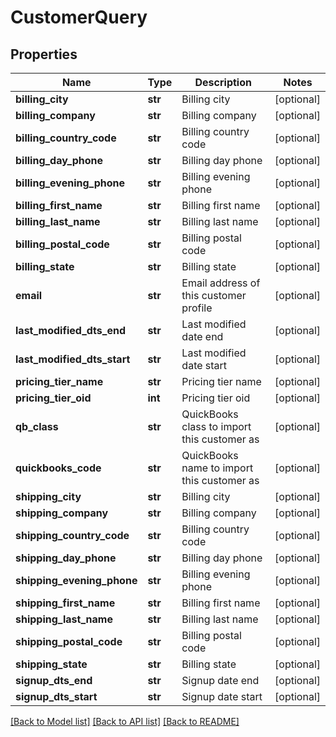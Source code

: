 # CustomerQuery

## Properties
Name | Type | Description | Notes
------------ | ------------- | ------------- | -------------
**billing_city** | **str** | Billing city | [optional] 
**billing_company** | **str** | Billing company | [optional] 
**billing_country_code** | **str** | Billing country code | [optional] 
**billing_day_phone** | **str** | Billing day phone | [optional] 
**billing_evening_phone** | **str** | Billing evening phone | [optional] 
**billing_first_name** | **str** | Billing first name | [optional] 
**billing_last_name** | **str** | Billing last name | [optional] 
**billing_postal_code** | **str** | Billing postal code | [optional] 
**billing_state** | **str** | Billing state | [optional] 
**email** | **str** | Email address of this customer profile | [optional] 
**last_modified_dts_end** | **str** | Last modified date end | [optional] 
**last_modified_dts_start** | **str** | Last modified date start | [optional] 
**pricing_tier_name** | **str** | Pricing tier name | [optional] 
**pricing_tier_oid** | **int** | Pricing tier oid | [optional] 
**qb_class** | **str** | QuickBooks class to import this customer as | [optional] 
**quickbooks_code** | **str** | QuickBooks name to import this customer as | [optional] 
**shipping_city** | **str** | Billing city | [optional] 
**shipping_company** | **str** | Billing company | [optional] 
**shipping_country_code** | **str** | Billing country code | [optional] 
**shipping_day_phone** | **str** | Billing day phone | [optional] 
**shipping_evening_phone** | **str** | Billing evening phone | [optional] 
**shipping_first_name** | **str** | Billing first name | [optional] 
**shipping_last_name** | **str** | Billing last name | [optional] 
**shipping_postal_code** | **str** | Billing postal code | [optional] 
**shipping_state** | **str** | Billing state | [optional] 
**signup_dts_end** | **str** | Signup date end | [optional] 
**signup_dts_start** | **str** | Signup date start | [optional] 

[[Back to Model list]](../README.md#documentation-for-models) [[Back to API list]](../README.md#documentation-for-api-endpoints) [[Back to README]](../README.md)


